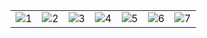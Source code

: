 |                             |                             |                             |                             |                             |                             |                             |
|-----------------------------|-----------------------------|-----------------------------|-----------------------------|-----------------------------|-----------------------------|-----------------------------|
| ![1](https://github.com/EnesCumbus/Qr-kod-yoklama-sistemi/assets/149635681/20ad794a-66ab-45a6-934e-105062da8e2c) | ![2](https://github.com/EnesCumbus/Qr-kod-yoklama-sistemi/assets/149635681/9fdbd454-f9ea-40b8-ac5a-4397bb39520b) | ![3](https://github.com/EnesCumbus/Qr-kod-yoklama-sistemi/assets/149635681/0c628ddc-e025-4044-a6e8-5b73f5f1bdc2) | ![4](https://github.com/EnesCumbus/Qr-kod-yoklama-sistemi/assets/149635681/2077ffb6-3df7-4422-b82c-11edec5b52be) | ![5](https://github.com/EnesCumbus/Qr-kod-yoklama-sistemi/assets/149635681/0bc6b21d-e2cf-4f55-bd82-60ef703a772c) | ![6](https://github.com/EnesCumbus/Qr-kod-yoklama-sistemi/assets/149635681/a0c32df6-c305-43d7-a60d-f6a36a47f374) | ![7](https://github.com/EnesCumbus/Qr-kod-yoklama-sistemi/assets/149635681/092010ab-c2b4-4eec-bcb1-c5ea453a9446) |
